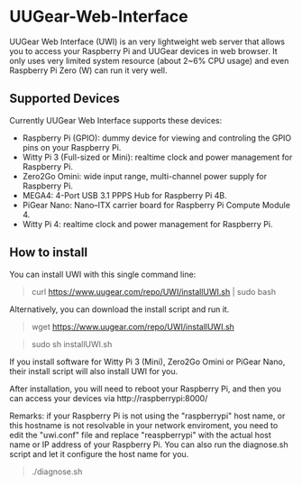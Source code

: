 # UUGear-Web-Interface
UUGear Web Interface (UWI) is an very lightweight web server that allows you to access your Raspberry Pi and UUGear devices in web browser. It only uses very limited system resource (about 2~6% CPU usage) and even Raspberry Pi Zero (W) can run it very well.

## Supported Devices
Currently UUGear Web Interface supports these devices:
- Raspberry Pi (GPIO): dummy device for viewing and controling the GPIO pins on your Raspberry Pi.
- Witty Pi 3 (Full-sized or Mini): realtime clock and power management for Raspberry Pi.
- Zero2Go Omini: wide input range, multi-channel power supply for Raspberry Pi.
- MEGA4: 4-Port USB 3.1 PPPS Hub for Raspberry Pi 4B.
- PiGear Nano: Nano–ITX carrier board for Raspberry Pi Compute Module 4. 
- Witty Pi 4: realtime clock and power management for Raspberry Pi.

## How to install
You can install UWI with this single command line:
> curl https://www.uugear.com/repo/UWI/installUWI.sh | sudo bash

Alternatively, you can download the install script and run it.
> wget https://www.uugear.com/repo/UWI/installUWI.sh

> sudo sh installUWI.sh

If you install software for Witty Pi 3 (Mini), Zero2Go Omini or PiGear Nano, their install script will also install UWI for you.

After installation, you will need to reboot your Raspberry Pi, and then you can access your devices via http://raspberrypi:8000/

Remarks: if your Raspberry Pi is not using the "raspberrypi" host name, or this hostname is not resolvable in your network enviroment, you need to edit the "uwi.conf" file and replace "reaspberrypi" with the actual host name or IP address of your Raspberry Pi. You can also run the diagnose.sh script and let it configure the host name for you.
> ./diagnose.sh
